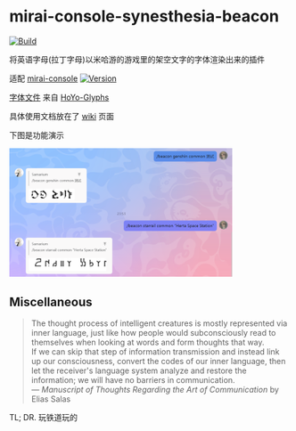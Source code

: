 # mirai-console-synesthesia-beacon

[![Build](https://github.com/Samarium150/mirai-console-synesthesia-beacon/actions/workflows/Build.yml/badge.svg)](https://github.com/Samarium150/mirai-console-synesthesia-beacon/actions/workflows/Build.yml)

将英语字母(拉丁字母)以米哈游的游戏里的架空文字的字体渲染出来的插件

适配 [mirai-console](https://github.com/mamoe/mirai-console) [![Version](https://img.shields.io/badge/version-2.15.0-blue)](https://github.com/mamoe/mirai/releases/tag/v2.15.0-RC)

[字体文件](src/main/resources/fonts) 来自 [HoYo-Glyphs](https://github.com/SpeedyOrc-C/HoYo-Glyphs)

具体使用文档放在了 [wiki](https://github.com/Samarium150/mirai-console-synesthesia-beacon/wiki) 页面

下图是功能演示
<!--suppress CheckImageSize -->
<img src="docs/example.png" alt="example" width="400" />

## Miscellaneous

> The thought process of intelligent creatures is mostly represented via inner language,
> just like how people would subconsciously read to themselves when looking at words and form thoughts that way.  
> If we can skip that step of information transmission and instead link up our consciousness,
> convert the codes of our inner language, then let the receiver's language system analyze and restore the information;
> we will have no barriers in communication.  
> &mdash; _Manuscript of Thoughts Regarding the Art of Communication_ by Elias Salas

TL; DR. 玩铁道玩的
